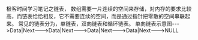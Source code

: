 极客时间学习笔记之链表，
数组需要一片连续的空间来存储，对内存的要求比较高，而链表恰恰相反，它不需要连续的空间，而是通过指针把零散的空间串联起来。
常见的链表分为，单链表，双向链表和循环链表。
单向链表示意图--->Data|Next--->Data|Next--->Data|Next--->Data|Next--->NULL

